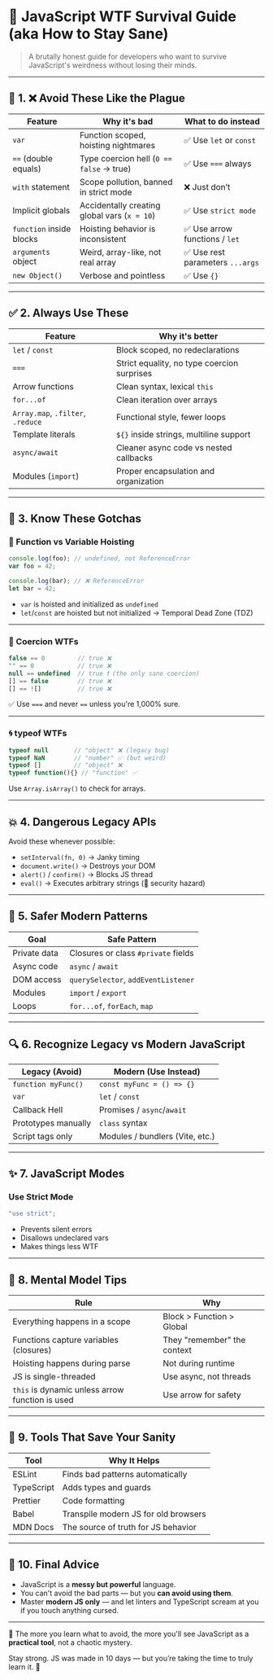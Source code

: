 
# 🧨 JavaScript WTF Survival Guide (aka How to Stay Sane)

> A brutally honest guide for developers who want to survive JavaScript's weirdness without losing their minds.

---

## 🧱 1. ❌ Avoid These Like the Plague

| Feature             | Why it's bad                                | What to do instead               |
|---------------------|----------------------------------------------|----------------------------------|
| `var`               | Function scoped, hoisting nightmares         | ✅ Use `let` or `const`          |
| `==` (double equals)| Type coercion hell (`0 == false` → true)     | ✅ Use `===` always              |
| `with` statement    | Scope pollution, banned in strict mode       | ❌ Just don’t                    |
| Implicit globals    | Accidentally creating global vars (`x = 10`) | ✅ Use `strict mode`             |
| `function` inside blocks | Hoisting behavior is inconsistent      | ✅ Use arrow functions / `let`   |
| `arguments` object  | Weird, array-like, not real array            | ✅ Use rest parameters `...args` |
| `new Object()`      | Verbose and pointless                        | ✅ Use `{}`                      |

---

## ✅ 2. Always Use These

| Feature            | Why it's better                                |
|--------------------|-------------------------------------------------|
| `let` / `const`    | Block scoped, no redeclarations                |
| `===`              | Strict equality, no type coercion surprises    |
| Arrow functions    | Clean syntax, lexical `this`                   |
| `for...of`         | Clean iteration over arrays                    |
| `Array.map`, `.filter`, `.reduce` | Functional style, fewer loops     |
| Template literals  | `${}` inside strings, multiline support        |
| `async/await`      | Cleaner async code vs nested callbacks         |
| Modules (`import`) | Proper encapsulation and organization          |

---

## 🚫 3. Know These Gotchas

### 🧠 Function vs Variable Hoisting

```js
console.log(foo); // undefined, not ReferenceError
var foo = 42;

console.log(bar); // ❌ ReferenceError
let bar = 42;
```

- `var` is hoisted and initialized as `undefined`
- `let`/`const` are hoisted but not initialized → Temporal Dead Zone (TDZ)

---

### 🤖 Coercion WTFs

```js
false == 0         // true ❌
"" == 0            // true ❌
null == undefined  // true ❗ (the only sane coercion)
[] == false        // true ❌
[] == ![]          // true ❌
```

✅ Use `===` and never `==` unless you're 1,000% sure.

---

### 🌀 typeof WTFs

```js
typeof null       // "object" ❌ (legacy bug)
typeof NaN        // "number" ✅ (but weird)
typeof []         // "object" ❌
typeof function(){} // "function" ✅
```

Use `Array.isArray()` to check for arrays.

---

## 💥 4. Dangerous Legacy APIs

Avoid these whenever possible:

- `setInterval(fn, 0)` → Janky timing
- `document.write()` → Destroys your DOM
- `alert()` / `confirm()` → Blocks JS thread
- `eval()` → Executes arbitrary strings (🚨 security hazard)

---

## 🔐 5. Safer Modern Patterns

| Goal                 | Safe Pattern                             |
|----------------------|-------------------------------------------|
| Private data         | Closures or class `#private` fields       |
| Async code           | `async` / `await`                         |
| DOM access           | `querySelector`, `addEventListener`       |
| Modules              | `import` / `export`                       |
| Loops                | `for...of`, `forEach`, `map`              |

---

## 🔍 6. Recognize Legacy vs Modern JavaScript

| Legacy (Avoid)               | Modern (Use Instead)            |
|------------------------------|----------------------------------|
| `function myFunc()`          | `const myFunc = () => {}`        |
| `var`                        | `let` / `const`                  |
| Callback Hell                | Promises / `async`/`await`       |
| Prototypes manually          | `class` syntax                   |
| Script tags only             | Modules / bundlers (Vite, etc.)  |

---

## ✨ 7. JavaScript Modes

### Use Strict Mode

```js
"use strict";
```

- Prevents silent errors
- Disallows undeclared vars
- Makes things less WTF

---

## 🧠 8. Mental Model Tips

| Rule                                             | Why                         |
|--------------------------------------------------|------------------------------|
| Everything happens in a scope                    | Block > Function > Global    |
| Functions capture variables (closures)           | They "remember" the context  |
| Hoisting happens during parse                    | Not during runtime           |
| JS is single-threaded                            | Use async, not threads       |
| `this` is dynamic unless arrow function is used  | Use arrow for safety         |

---

## 🚀 9. Tools That Save Your Sanity

| Tool            | Why It Helps                        |
|-----------------|-------------------------------------|
| ESLint          | Finds bad patterns automatically    |
| TypeScript      | Adds types and guards               |
| Prettier        | Code formatting                     |
| Babel           | Transpile modern JS for old browsers|
| MDN Docs        | The source of truth for JS behavior |

---

## 🧾 10. Final Advice

- JavaScript is a **messy but powerful** language.
- You can't avoid the bad parts — but you **can avoid using them**.
- Master **modern JS only** — and let linters and TypeScript scream at you if you touch anything cursed.

---

🧩 The more you learn what to avoid, the more you'll see JavaScript as a **practical tool**, not a chaotic mystery.

Stay strong. JS was made in 10 days — but you’re taking the time to truly learn it. 🫡
